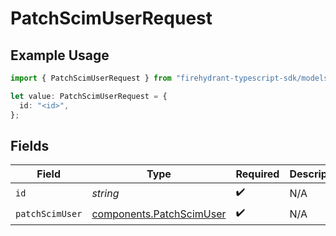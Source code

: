 # PatchScimUserRequest

## Example Usage

```typescript
import { PatchScimUserRequest } from "firehydrant-typescript-sdk/models/operations";

let value: PatchScimUserRequest = {
  id: "<id>",
};
```

## Fields

| Field                                                                | Type                                                                 | Required                                                             | Description                                                          |
| -------------------------------------------------------------------- | -------------------------------------------------------------------- | -------------------------------------------------------------------- | -------------------------------------------------------------------- |
| `id`                                                                 | *string*                                                             | :heavy_check_mark:                                                   | N/A                                                                  |
| `patchScimUser`                                                      | [components.PatchScimUser](../../models/components/patchscimuser.md) | :heavy_check_mark:                                                   | N/A                                                                  |